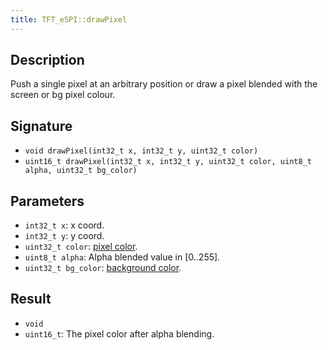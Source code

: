 ```yaml
---
title: TFT_eSPI::drawPixel
---
```


## Description

Push a single pixel at an arbitrary position or draw a pixel blended with the screen or bg pixel colour.

## Signature

* `void drawPixel(int32_t x, int32_t y, uint32_t color)`
* `uint16_t drawPixel(int32_t x, int32_t y, uint32_t color, uint8_t alpha, uint32_t bg_color)`

## Parameters

* `int32_t x`: x coord.
* `int32_t y`: y coord.
* `uint32_t color`: [pixel color](../colors.md).
* `uint8_t alpha`: Alpha blended value in [0..255].
* `uint32_t bg_color`: [background color](../colors.md).

## Result

* `void`
* `uint16_t`: The pixel color after alpha blending.

<!--
## Example

Cpp example of method in the context. Including all needed `#include`

``` cpp
#include <TFT_eSPI.h>

```
-->